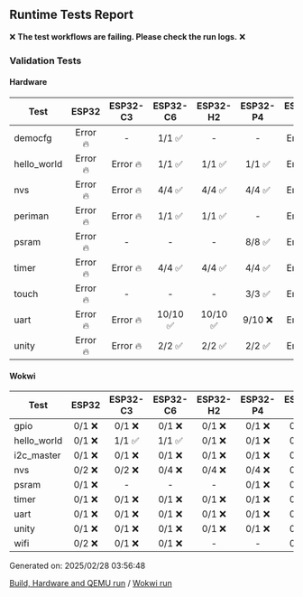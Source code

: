 ## Runtime Tests Report

:x: **The test workflows are failing. Please check the run logs.** :x:

### Validation Tests

#### Hardware

Test|ESP32|ESP32-C3|ESP32-C6|ESP32-H2|ESP32-P4|ESP32-S2|ESP32-S3
-|:-:|:-:|:-:|:-:|:-:|:-:|:-:
democfg|Error :fire:|-|1/1 :white_check_mark:|-|-|Error :fire:|Error :fire:
hello_world|Error :fire:|Error :fire:|1/1 :white_check_mark:|1/1 :white_check_mark:|1/1 :white_check_mark:|Error :fire:|Error :fire:
nvs|Error :fire:|Error :fire:|4/4 :white_check_mark:|4/4 :white_check_mark:|4/4 :white_check_mark:|Error :fire:|Error :fire:
periman|Error :fire:|Error :fire:|1/1 :white_check_mark:|1/1 :white_check_mark:|-|Error :fire:|Error :fire:
psram|Error :fire:|-|-|-|8/8 :white_check_mark:|Error :fire:|Error :fire:
timer|Error :fire:|Error :fire:|4/4 :white_check_mark:|4/4 :white_check_mark:|4/4 :white_check_mark:|Error :fire:|Error :fire:
touch|Error :fire:|-|-|-|3/3 :white_check_mark:|Error :fire:|Error :fire:
uart|Error :fire:|Error :fire:|10/10 :white_check_mark:|10/10 :white_check_mark:|9/10 :x:|Error :fire:|Error :fire:
unity|Error :fire:|Error :fire:|2/2 :white_check_mark:|2/2 :white_check_mark:|2/2 :white_check_mark:|Error :fire:|Error :fire:
#### Wokwi

Test|ESP32|ESP32-C3|ESP32-C6|ESP32-H2|ESP32-P4|ESP32-S2|ESP32-S3
-|:-:|:-:|:-:|:-:|:-:|:-:|:-:
gpio|0/1 :x:|0/1 :x:|0/1 :x:|0/1 :x:|0/1 :x:|0/1 :x:|0/1 :x:
hello_world|0/1 :x:|1/1 :white_check_mark:|1/1 :white_check_mark:|0/1 :x:|0/1 :x:|0/1 :x:|0/1 :x:
i2c_master|0/1 :x:|0/1 :x:|0/1 :x:|0/1 :x:|0/1 :x:|0/1 :x:|0/1 :x:
nvs|0/2 :x:|0/2 :x:|0/4 :x:|0/4 :x:|0/4 :x:|0/2 :x:|0/3 :x:
psram|0/1 :x:|-|-|-|0/1 :x:|0/1 :x:|0/1 :x:
timer|0/1 :x:|0/1 :x:|0/1 :x:|0/1 :x:|0/1 :x:|0/1 :x:|0/1 :x:
uart|0/1 :x:|0/1 :x:|0/1 :x:|0/1 :x:|0/1 :x:|0/1 :x:|0/1 :x:
unity|0/1 :x:|0/1 :x:|0/1 :x:|0/1 :x:|0/1 :x:|0/1 :x:|0/1 :x:
wifi|0/2 :x:|0/1 :x:|0/1 :x:|-|-|0/2 :x:|0/3 :x:


Generated on: 2025/02/28 03:56:48

[Build, Hardware and QEMU run](https://github.com/espressif/arduino-esp32/actions/runs/13580002473) / [Wokwi run](https://github.com/espressif/arduino-esp32/actions/runs/13580570732)
